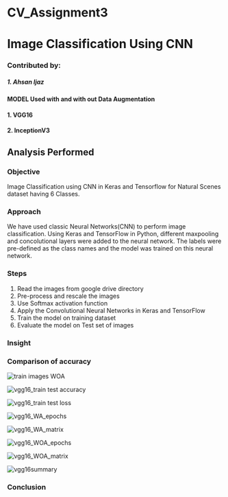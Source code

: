 # CV_Assignment3
# Image Classification Using CNN
### Contributed by: 
##### 1. Ahsan Ijaz
                
#### MODEL Used with and with out Data Augmentation 
#### 1. VGG16
#### 2. InceptionV3



## Analysis Performed

### Objective 
Image Classification using CNN in Keras and Tensorflow for Natural Scenes dataset having 6 Classes.


### Approach
We have used classic Neural Networks(CNN) to perform image classification. Using Keras and TensorFlow in Python, different maxpooling and concolutional layers were added to the neural network. The labels were pre-defined as the class names and the model was trained on this neural network.

### Steps
1. Read the images from google drive directory
2. Pre-process and rescale the images
3. Use Softmax activation function
4. Apply the Convolutional Neural Networks in Keras and TensorFlow
5. Train the model on training dataset
6. Evaluate the model on Test set of images

### Insight
### Comparison of accuracy 

![train images WOA](https://user-images.githubusercontent.com/72271559/103927384-1957bc80-513c-11eb-9de2-367fb82c8ca2.PNG)
 

![vgg16_train test accuracy](https://user-images.githubusercontent.com/72271559/103927680-908d5080-513c-11eb-8ff1-17e667cd2a8e.PNG)


![vgg16_train test loss](https://user-images.githubusercontent.com/72271559/103927758-aef34c00-513c-11eb-9ba4-032a7f5d81c4.PNG)


![vgg16_WA_epochs](https://user-images.githubusercontent.com/72271559/103927813-c03c5880-513c-11eb-861a-866f5f90ee07.PNG)


![vgg16_WA_matrix](https://user-images.githubusercontent.com/72271559/103927836-c7636680-513c-11eb-9685-2cabe6e2fcb5.PNG)


![vgg16_WOA_epochs](https://user-images.githubusercontent.com/72271559/103927858-cdf1de00-513c-11eb-9eda-d6d5320359ce.PNG)


![vgg16_WOA_matrix](https://user-images.githubusercontent.com/72271559/103927879-d6e2af80-513c-11eb-88b5-d920245136cd.PNG)


![vgg16summary](https://user-images.githubusercontent.com/72271559/103927906-e235db00-513c-11eb-864a-d18be9c2349d.PNG)

### Conclusion

